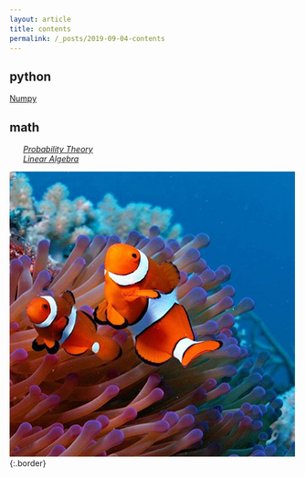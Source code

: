 ```yaml
---
layout: article
title: contents
permalink: /_posts/2019-09-04-contents
---
```


<!--more-->

## python

<div class="button button--outline-info button--pill my-2"><i class="fas fa-space-shuttle"></i><a href='/_posts/python/numpy/2019-09-04-numpy-axis'>Numpy</a></div>

## math

<ul>
    <i><div class="button button--outline-info button--pill my-2"><i class="fas fa-space-shuttle"></i><a href='/_posts/math/probability-theory/2019-05-28-poisson-distribution'>Probability Theory</a></div></i>
    <i><div class="button button--outline-info button--pill my-2"><i class="fas fa-space-shuttle"></i><a href=''>Linear Algebra</a></div></i></ul>



![Image](assets/image.jpg){:.border}
